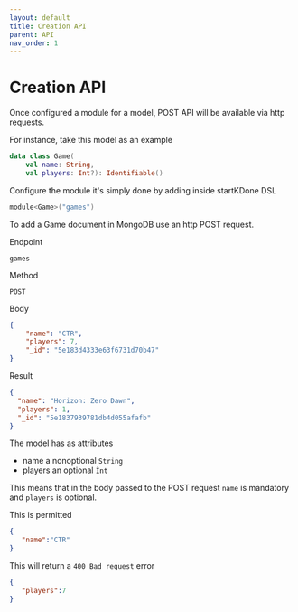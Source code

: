 ```yaml
---
layout: default
title: Creation API
parent: API
nav_order: 1
---
```


# Creation API

Once configured a module for a model, POST API will be available via http requests.

For instance, take this model as an example
```kotlin
data class Game(
    val name: String,
    val players: Int?): Identifiable()
```

Configure the module it's simply done by adding inside startKDone DSL
```kotlin
module<Game>("games")
```

To add a Game document in MongoDB use an http POST request.  

Endpoint
```
games
```

Method
```
POST
```

Body
```json
{
    "name": "CTR",
    "players": 7,
    "_id": "5e183d4333e63f6731d70b47"
}
```

Result
```json
{
  "name": "Horizon: Zero Dawn",
  "players": 1,
  "_id": "5e1837939781db4d055afafb"
}
```

The model has as attributes
- name a nonoptional `String`
- players an optional `Ìnt`

This means that in the body passed to the POST request `name` is mandatory and `players` is optional.  

This is permitted
```json
{
   "name":"CTR"
}
```

This will return a `400 Bad request` error
```json
{
   "players":7
}
```
